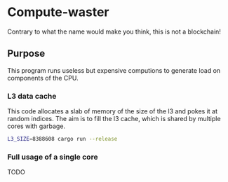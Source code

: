 # Compute-waster

Contrary to what the name would make you think, this is not a blockchain!

## Purpose

This program runs useless but expensive computions to generate load on components of the CPU.

### L3 data cache

This code allocates a slab of memory of the size of the l3 and pokes it at random indices.
The aim is to fill the l3 cache, which is shared by multiple cores with garbage.

```sh
L3_SIZE=8388608 cargo run --release
```

### Full usage of a single core

TODO

